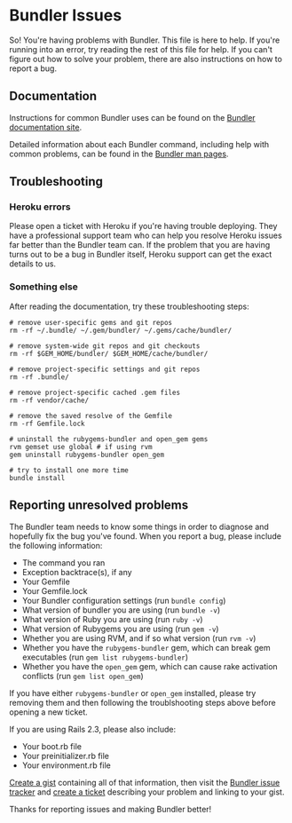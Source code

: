 # Bundler Issues

So! You're having problems with Bundler. This file is here to help. If you're running into an error, try reading the rest of this file for help. If you can't figure out how to solve your problem, there are also instructions on how to report a bug.

## Documentation

Instructions for common Bundler uses can be found on the [Bundler documentation site](http://gembundler.com/).

Detailed information about each Bundler command, including help with common problems, can be found in the [Bundler man pages](http://gembundler.com/man/bundle.1.html).

## Troubleshooting

### Heroku errors

Please open a ticket with Heroku if you're having trouble deploying. They have a professional support team who can help you resolve Heroku issues far better than the Bundler team can. If the problem that you are having turns out to be a bug in Bundler itself, Heroku support can get the exact details to us.

### Something else

After reading the documentation, try these troubleshooting steps:

    # remove user-specific gems and git repos
    rm -rf ~/.bundle/ ~/.gem/bundler/ ~/.gems/cache/bundler/

    # remove system-wide git repos and git checkouts
    rm -rf $GEM_HOME/bundler/ $GEM_HOME/cache/bundler/

    # remove project-specific settings and git repos
    rm -rf .bundle/

    # remove project-specific cached .gem files
    rm -rf vendor/cache/

    # remove the saved resolve of the Gemfile
    rm -rf Gemfile.lock

    # uninstall the rubygems-bundler and open_gem gems
    rvm gemset use global # if using rvm
    gem uninstall rubygems-bundler open_gem

    # try to install one more time
    bundle install

## Reporting unresolved problems

The Bundler team needs to know some things in order to diagnose and hopefully fix the bug you've found. When you report a bug, please include the following information:

  - The command you ran
  - Exception backtrace(s), if any
  - Your Gemfile
  - Your Gemfile.lock
  - Your Bundler configuration settings (run `bundle config`)
  - What version of bundler you are using (run `bundle -v`)
  - What version of Ruby you are using (run `ruby -v`)
  - What version of Rubygems you are using (run `gem -v`)
  - Whether you are using RVM, and if so what version (run `rvm -v`)
  - Whether you have the `rubygems-bundler` gem, which can break gem executables (run `gem list rubygems-bundler`)
  - Whether you have the `open_gem` gem, which can cause rake activation conflicts (run `gem list open_gem`)

If you have either `rubygems-bundler` or `open_gem` installed, please try removing them and then following the troublshooting steps above before opening a new ticket.

If you are using Rails 2.3, please also include:

  - Your boot.rb file
  - Your preinitializer.rb file
  - Your environment.rb file

[Create a gist](https://gist.github.com) containing all of that information, then visit the [Bundler issue tracker](https://github.com/carlhuda/bundler/issues) and [create a ticket](https://github.com/carlhuda/bundler/issues/new) describing your problem and linking to your gist.

Thanks for reporting issues and making Bundler better!
